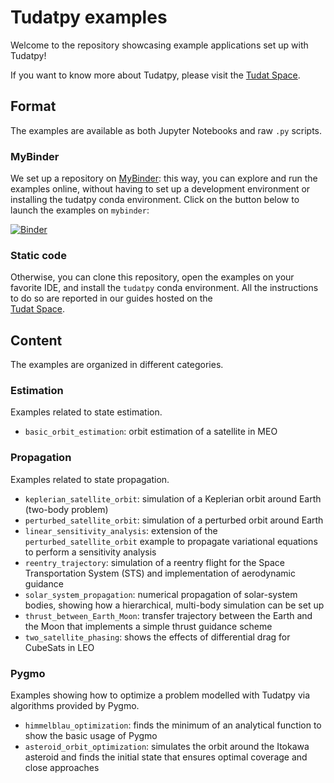 # Tudatpy examples

Welcome to the repository showcasing example applications set up with Tudatpy!

If you want to know more about Tudatpy, please visit the [Tudat Space](https://tudat-space.readthedocs.io/en/latest/).

## Format

The examples are available as both Jupyter Notebooks and raw ``.py`` scripts.

### MyBinder

We set up a repository on [MyBinder](mybinder.org): this way, you can explore and run the examples online, without 
having to set up a development environment or installing the tudatpy conda environment. Click on the button below to 
launch the examples on ``mybinder``:

[![Binder](https://mybinder.org/badge_logo.svg)](https://mybinder.org/v2/gh/tudat-team/tudatpy-examples/master)

### Static code

Otherwise, you can clone this repository, open the examples on your favorite IDE, and install the ``tudatpy`` conda 
environment. All the instructions to do so are reported in our guides hosted on the  
[Tudat Space](https://tudat-space.readthedocs.io/en/latest/).

## Content

The examples are organized in different categories.

### Estimation

Examples related to state estimation.

- ``basic_orbit_estimation``: orbit estimation of a satellite in MEO

### Propagation

Examples related to state propagation.

- ``keplerian_satellite_orbit``: simulation of a Keplerian orbit around Earth (two-body problem)
- ``perturbed_satellite_orbit``: simulation of a perturbed orbit around Earth
- ``linear_sensitivity_analysis``: extension of the ``perturbed_satellite_orbit`` example to propagate variational 
  equations to perform a sensitivity analysis
- ``reentry_trajectory``: simulation of a reentry flight for the Space Transportation System (STS) and 
  implementation of aerodynamic guidance
- ``solar_system_propagation``: numerical propagation of solar-system bodies, showing how a hierarchical, multi-body 
  simulation  can be set up
- ``thrust_between_Earth_Moon``: transfer trajectory between the Earth and the Moon that implements a simple 
  thrust guidance scheme
- ``two_satellite_phasing``: shows the effects of differential drag for CubeSats in LEO

### Pygmo

Examples showing how to optimize a problem modelled with Tudatpy via algorithms provided by Pygmo.

- ``himmelblau_optimization``: finds the minimum of an analytical function to show the basic usage of Pygmo
- ``asteroid_orbit_optimization``: simulates the orbit around the Itokawa asteroid and finds the initial state that 
  ensures optimal coverage and close approaches
